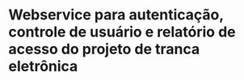 # Webservice para autenticação, controle de usuário e relatório de acesso do projeto de tranca eletrônica
